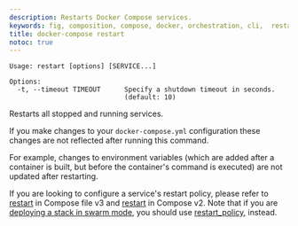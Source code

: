 ```yaml
---
description: Restarts Docker Compose services.
keywords: fig, composition, compose, docker, orchestration, cli,  restart
title: docker-compose restart
notoc: true
---
```


```none
Usage: restart [options] [SERVICE...]

Options:
  -t, --timeout TIMEOUT      Specify a shutdown timeout in seconds.
                             (default: 10)
```

Restarts all stopped and running services.

If you make changes to your `docker-compose.yml` configuration these changes are not reflected after running this command.

For example, changes to environment variables (which are added after a container is built, but before the container's command is executed) are not updated after restarting.

If you are looking to configure a service's restart policy, please refer to
[restart](../compose-file/index.md#restart) in Compose file v3 and
[restart](../compose-file/compose-file-v2.md#restart) in Compose v2. Note that if
you are [deploying a stack in swarm mode](../../engine/reference/commandline/stack_deploy.md),
you should use [restart_policy](../compose-file/index.md#restart), instead.
